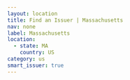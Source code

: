 ```yaml
---
layout: location
title: Find an Issuer | Massachusetts
nav: none
label: Massachusetts
location:
  - state: MA
    country: US
category: us
smart_issuer: true
---
```

